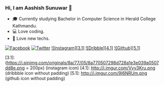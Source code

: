 ### Hi, I am Aashish Sunuwar 👋

- :mortar_board: Currently studying Bachelor in Computer Science in Herald College Kathmandu.
- :computer: Love coding.
- :iphone: Love new techs.

<!-- Please don't remove this: Grab your social icons from https://github.com/carlsednaoui/gitsocial -->

<!-- display the social media buttons in your README -->

[![Facebook][1.1]][1]
[![Twitter][2.1]][2]
[![Instagram][3.1]][3]
[![Dribble][4.1]][4]
[![Github][5.1]][5]


<!-- links to social media icons -->
[1.1]: http://i.imgur.com/fep1WsG.png (facebook icon without padding)
[2.1]: http://i.imgur.com/wWzX9uB.png (twitter icon without padding)
[3.1]: (https://i.pinimg.com/originals/8a/77/05/8a770507298d728a1e3e039a0507dd8e.png = 200px) (instagram icon)
[4.1]: http://i.imgur.com/Vvy3Kru.png (dribbble icon without padding)
[5.1]: http://i.imgur.com/9I6NRUm.png (github icon without padding)


<!-- links to your social media accounts -->
[1]: https://www.facebook.com/spydermyaan
[2]: https://www.twitter.com/ArtistSunuwar
[3]: https://www.instagram.com/used.less.brain
[4]: https://dribbble.com/aashish-sunuwar
[5]: https://www.github.com/aashish-sunuwar

<!-- Please don't remove this: Grab your social icons from https://github.com/carlsednaoui/gitsocial -->
